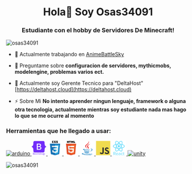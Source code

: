 <h1 align="center">Hola👋 Soy Osas34091</h1>
<h3 align="center">Estudiante con el hobby de Servidores De Minecraft!</h3>

<p align="left"> <img src="https://komarev.com/ghpvc/?username=osas34091&label=Profile%20views&color=0e75b6&style=flat" alt="osas34091" /> </p>

- 🔭 Actualmente trabajando en [AnimeBattleSky](mc.animeskybattle.com)

- 💬 Preguntame sobre **configuracion de servidores, mythicmobs, modelengine, problemas varios ect.**

- 📝 Actualmente soy Gerente Tecnico para "DeltaHost" [https://deltahost.cloud](https://deltahost.cloud)

- ⚡ Sobre Mi **No intento aprender ningun lenguaje, framework o alguna otra tecnologia, actualmente mientras soy estudiante nada mas hago lo que se me ocurre al momento**

<p align="left">
</p>

<h3 align="left">Herramientas que he llegado a usar:</h3>
<p align="left"> <a href="https://www.arduino.cc/" target="_blank" rel="noreferrer"> <img src="https://cdn.worldvectorlogo.com/logos/arduino-1.svg" alt="arduino" width="40" height="40"/> </a> <a href="https://getbootstrap.com" target="_blank" rel="noreferrer"> <img src="https://raw.githubusercontent.com/devicons/devicon/master/icons/bootstrap/bootstrap-plain-wordmark.svg" alt="bootstrap" width="40" height="40"/> </a> <a href="https://www.w3schools.com/css/" target="_blank" rel="noreferrer"> <img src="https://raw.githubusercontent.com/devicons/devicon/master/icons/css3/css3-original-wordmark.svg" alt="css3" width="40" height="40"/> </a> <a href="https://www.w3.org/html/" target="_blank" rel="noreferrer"> <img src="https://raw.githubusercontent.com/devicons/devicon/master/icons/html5/html5-original-wordmark.svg" alt="html5" width="40" height="40"/> </a> <a href="https://www.java.com" target="_blank" rel="noreferrer"> <img src="https://raw.githubusercontent.com/devicons/devicon/master/icons/java/java-original.svg" alt="java" width="40" height="40"/> </a> <a href="https://developer.mozilla.org/en-US/docs/Web/JavaScript" target="_blank" rel="noreferrer"> <img src="https://raw.githubusercontent.com/devicons/devicon/master/icons/javascript/javascript-original.svg" alt="javascript" width="40" height="40"/> </a> <a href="https://reactjs.org/" target="_blank" rel="noreferrer"> <img src="https://raw.githubusercontent.com/devicons/devicon/master/icons/react/react-original-wordmark.svg" alt="react" width="40" height="40"/> </a> <a href="https://unity.com/" target="_blank" rel="noreferrer"> <img src="https://www.vectorlogo.zone/logos/unity3d/unity3d-icon.svg" alt="unity" width="40" height="40"/> </a> </p>

<p><img align="center" src="https://github-readme-streak-stats.herokuapp.com/?user=osas34091&" alt="osas34091" /></p>

